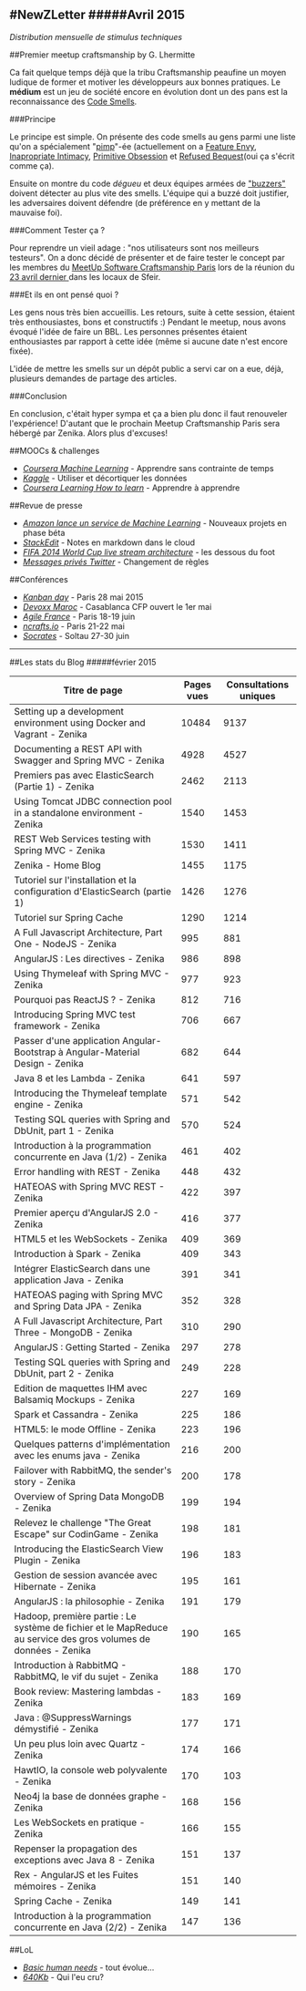 #NewZLetter 
#####Avril 2015
---

*Distribution mensuelle de stimulus techniques* 

   
##Premier meetup craftsmanship by G. Lhermitte

Ca fait quelque temps déjà que la tribu Craftsmanship peaufine un moyen ludique de former et motiver les développeurs aux bonnes pratiques.
Le **médium** est un jeu de société encore en évolution dont un des pans est la reconnaissance des [Code Smells](https://en.wikipedia.org/wiki/Code_smell).

###Principe

Le principe est simple.
On présente des code smells au gens parmi une liste qu'on a spécialement "[pimp](https://images.duckduckgo.com/iu/?u=http%3A%2F%2Fpocketchange.become.com%2Fwp-content%2Fuploads%2F2010%2F05%2FPimp-My-Ride.jpg&f=1)"-ée (actuellement on a [Feature Envy](https://github.com/Zenika/refactoringame/blob/master/smells/feature-envy.md), [Inapropriate Intimacy](https://github.com/Zenika/refactoringame/blob/master/smells/inappropriate-intimacy.md), [Primitive Obsession](https://github.com/Zenika/refactoringame/blob/master/smells/primitive-obsession.md) et [Refused Bequest](https://github.com/Zenika/refactoringame/blob/master/smells/refused-bequest.md)(oui ça s'écrit comme ça).

Ensuite on montre du code *dégueu* et deux équipes armées de ["buzzers"](http://www.amazon.com/Despicable-Me-Exclusive-Banana-Scented/dp/B00BYA34P8) doivent détecter au plus vite des smells.
L'équipe qui a buzzé doit justifier, les adversaires doivent défendre (de préférence en y mettant de la mauvaise foi).

###Comment Tester ça ?

Pour reprendre un vieil adage : "nos utilisateurs sont nos meilleurs testeurs". On a donc décidé de présenter et de faire tester le concept par les membres du [MeetUp Software Craftsmanship Paris](http://www.meetup.com/fr/paris-software-craftsmanship) lors de la réunion du [23 avril dernier ](http://www.meetup.com/fr/paris-software-craftsmanship/events/221510421/)  dans les locaux de Sfeir.

###Et ils en ont pensé quoi ?

Les gens nous très bien accueillis. Les retours, suite à cette session, étaient très enthousiastes, bons et constructifs :)
Pendant le meetup, nous avons évoqué l'idée de faire un BBL. Les personnes présentes étaient enthousiastes par rapport à cette idée (même si aucune date n'est encore fixée).

L'idée de mettre les smells sur un dépôt public a servi car on a eue, déjà, plusieurs demandes de partage des articles.

###Conclusion

En conclusion, c'était hyper sympa et ça a bien plu donc il faut renouveler l'expérience!
D'autant que le prochain Meetup Craftsmanship Paris sera hébergé par Zenika. Alors plus d'excuses!

##MOOCs & challenges

  * [*Coursera Machine Learning*](https://www.coursera.org/learn/machine-learning/) - Apprendre sans contrainte de temps       
  * [*Kaggle*](https://www.kaggle.com/) - Utiliser et décortiquer les données
  * [*Coursera Learning How to learn*](https://www.coursera.org/learn/learning-how-to-learn) - Apprendre à apprendre


##Revue de presse

 * [*Amazon lance un service de Machine Learning*](http://www.infoq.com/fr/news/2015/04/aws-launches-machine-learning?utm_campaign=infoq_content&utm_source=infoq&utm_medium=feed&utm_term=global) - Nouveaux projets en phase béta  
 * [*StackEdit*](https://stackedit.io) - Notes en markdown dans le cloud
 * [*FIFA 2014 World Cup live stream architecture*](http://leandromoreira.com.br/2015/04/26/fifa-2014-world-cup-live-stream-architecture/) - les dessous du foot
 * [*Messages privés Twitter*](http://www.webactus.net/reseaux-sociaux/twitter/13191-messages-prives-twitter-changement-des-regles/?utm_source=NL%2027%20Avril&utm_medium=e-mail&utm_term=NL%2027%20Avril&utm_content=NL%2027%20Avril&utm_campaign=NL%2027%20Avril
) - Changement de règles
 
  

 
##Conférences

 * [*Kanban day*](http://www.kanbanday.fr/) - Paris 28 mai 2015
 * [*Devoxx Maroc*](http://devoxx.ma/fr/) - Casablanca CFP ouvert le 1er mai
 * [*Agile France*](http://2015.conference-agile.fr/) - Paris 18-19 juin
 * [*ncrafts.io*](http://ncrafts.io/) - Paris 21-22 mai 
 * [*Socrates*](https://www.socrates-conference.de/ ) - Soltau 27-30 juin 
 


---
 
##Les stats du Blog
#####février 2015

Titre de page |	Pages vues	| Consultations uniques
--------------|-------------|--------------------
Setting up a development environment using Docker and Vagrant - Zenika	|10484|	9137|
Documenting a REST API with Swagger and Spring MVC - Zenika	|4928|	4527|
Premiers pas avec ElasticSearch (Partie 1) - Zenika	|2462|	2113|
Using Tomcat JDBC connection pool in a standalone environment - Zenika	|1540	|1453|
REST Web Services testing with Spring MVC - Zenika	|1530	|1411|
Zenika - Home Blog|	1455|	1175|
Tutoriel sur l'installation et la configuration d'ElasticSearch (partie 1)|	1426|	1276|
Tutoriel sur Spring Cache|	1290	|1214|
A Full Javascript Architecture, Part One - NodeJS - Zenika|	995|	881|
AngularJS : Les directives - Zenika	|986	|898|
Using Thymeleaf with Spring MVC - Zenika|	977	|923|
Pourquoi pas ReactJS ? - Zenika|	812|	716|
Introducing Spring MVC test framework - Zenika|	706	|667|
Passer d'une application Angular-Bootstrap à Angular-Material Design - Zenika|	682|	644|
Java 8 et les Lambda - Zenika	|641	|597|
Introducing the Thymeleaf template engine - Zenika|	571|	542|
Testing SQL queries with Spring and DbUnit, part 1 - Zenika|	570|	524|
Introduction à la programmation concurrente en Java (1/2) - Zenika|	461|	402|
Error handling with REST - Zenika	|448|	432|
HATEOAS with Spring MVC REST - Zenika|	422|	397|
Premier aperçu d'AngularJS 2.0 - Zenika|	416|	377|
HTML5 et les WebSockets - Zenika	|409|	369|
Introduction à Spark - Zenika	|409	|343|
Intégrer ElasticSearch dans une application Java - Zenika|	391	|341|
HATEOAS paging with Spring MVC and Spring Data JPA - Zenika|	352|	328|
A Full Javascript Architecture, Part Three - MongoDB - Zenika|	310	|290|
AngularJS : Getting Started - Zenika	|297	|278|
Testing SQL queries with Spring and DbUnit, part 2 - Zenika	|249|	228|
Edition de maquettes IHM avec Balsamiq Mockups - Zenika|	227	|169|
Spark et Cassandra - Zenika	|225|	186|
HTML5: le mode Offline - Zenika	|223	|196|
Quelques patterns d'implémentation avec les enums java - Zenika|	216|	200|
Failover with RabbitMQ, the sender's story - Zenika	|200	|178|
Overview of Spring Data MongoDB - Zenika|	199	|194|
Relevez le challenge "The Great Escape" sur CodinGame - Zenika	|198|	181|
Introducing the ElasticSearch View Plugin - Zenika|	196|	183|
Gestion de session avancée avec Hibernate - Zenika	|195|	161|
AngularJS : la philosophie - Zenika|	191|	179|
Hadoop, première partie : Le système de fichier et le MapReduce au service des gros volumes de données - Zenika	|190|	165|
Introduction à RabbitMQ - RabbitMQ, le vif du sujet - Zenika|	188	|170|
Book review: Mastering lambdas - Zenika	|183|	169|
Java : @SuppressWarnings démystifié - Zenika	|177	|171|
Un peu plus loin avec Quartz - Zenika|	174	|166|
HawtIO, la console web polyvalente - Zenika	|170|	103|
Neo4j la base de données graphe - Zenika	|168	|156|
Les WebSockets en pratique - Zenika	|166|	155|
Repenser la propagation des exceptions avec Java 8 - Zenika	|151|	137|
Rex - AngularJS et les Fuites mémoires - Zenika	|151|	140|
Spring Cache - Zenika	|149|	141|
Introduction à la programmation concurrente en Java (2/2) - Zenika	|147|	136|


##LoL

 * [*Basic human needs*](https://image-store.slidesharecdn.com/abfb804a-95dc-44e0-a83e-1324a3d867ed-original.jpeg) - tout évolue...
 * [*640Kb*](https://lh6.googleusercontent.com/-NhWkpGbK2Z4/VR_wnYGcukI/AAAAAAAA34c/f-ONU8MZDCs/s267-no/11133949_1625123217717190_4124850521141570587_n.jpg) - Qui l'eu cru? 

 
